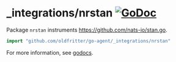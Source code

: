 # _integrations/nrstan [![GoDoc](https://godoc.org/github.com/oldfritter/go-agent/_integrations/nrstan?status.svg)](https://godoc.org/github.com/oldfritter/go-agent/_integrations/nrstan)

Package `nrstan` instruments https://github.com/nats-io/stan.go.

```go
import "github.com/oldfritter/go-agent/_integrations/nrstan"
```

For more information, see
[godocs](https://godoc.org/github.com/oldfritter/go-agent/_integrations/nrstan).
